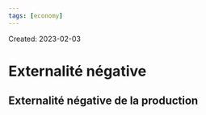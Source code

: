```yaml
---
tags: [economy] 
---
```

Created: 2023-02-03

# Externalité négative

## Externalité négative de la production


